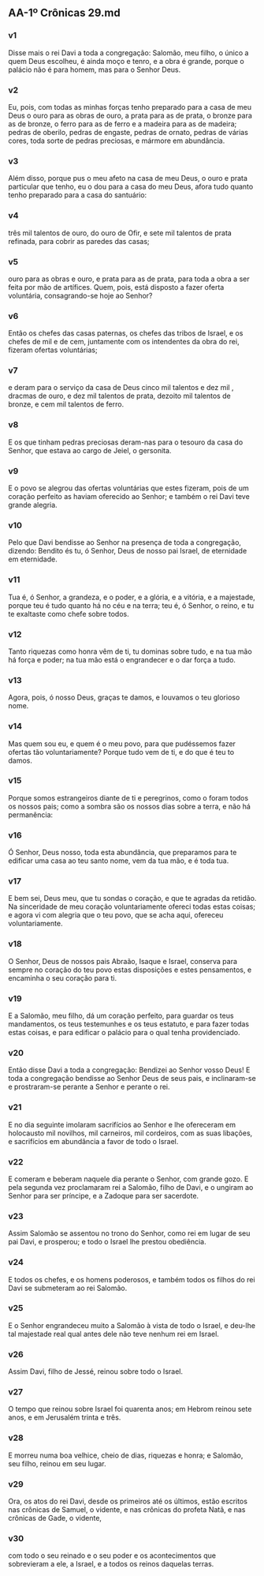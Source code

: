 ## AA-1º Crônicas 29.md
### v1
 Disse mais o rei Davi a toda a congregação: Salomão, meu filho, o único a quem Deus escolheu, é ainda moço e tenro, e a obra é grande, porque o palácio não é para homem, mas para o Senhor Deus.
### v2
 Eu, pois, com todas as minhas forças tenho preparado para a casa de meu Deus o ouro para as obras de ouro, a prata para as de prata, o bronze para as de bronze, o ferro para as de ferro e a madeira para as de madeira; pedras de oberilo, pedras de engaste, pedras de ornato, pedras de várias cores, toda sorte de pedras preciosas, e mármore em abundância.
### v3
 Além disso, porque pus o meu afeto na casa de meu Deus, o ouro e prata particular que tenho, eu o dou para a casa do meu Deus, afora tudo quanto tenho preparado para a casa do santuário:
### v4
 três mil talentos de ouro, do ouro de Ofir, e sete mil talentos de prata refinada, para cobrir as paredes das casas;
### v5
 ouro para as obras e ouro, e prata para as de prata, para toda a obra a ser feita por mão de artífices. Quem, pois, está disposto a fazer oferta voluntária, consagrando-se hoje ao Senhor?
### v6
 Então os chefes das casas paternas, os chefes das tribos de Israel, e os chefes de mil e de cem, juntamente com os intendentes da obra do rei, fizeram ofertas voluntárias;
### v7
 e deram para o serviço da casa de Deus cinco mil talentos e dez mil , dracmas de ouro, e dez mil talentos de prata, dezoito mil talentos de bronze, e cem mil talentos de ferro.
### v8
 E os que tinham pedras preciosas deram-nas para o tesouro da casa do Senhor, que estava ao cargo de Jeiel, o gersonita.
### v9
 E o povo se alegrou das ofertas voluntárias que estes fizeram, pois de um coração perfeito as haviam oferecido ao Senhor; e também o rei Davi teve grande alegria.
### v10
 Pelo que Davi bendisse ao Senhor na presença de toda a congregação, dizendo: Bendito és tu, ó Senhor, Deus de nosso pai Israel, de eternidade em eternidade.
### v11
 Tua é, ó Senhor, a grandeza, e o poder, e a glória, e a vitória, e a majestade, porque teu é tudo quanto há no céu e na terra; teu é, ó Senhor, o reino, e tu te exaltaste como chefe sobre todos.
### v12
 Tanto riquezas como honra vêm de ti, tu dominas sobre tudo, e na tua mão há força e poder; na tua mão está o engrandecer e o dar força a tudo.
### v13
 Agora, pois, ó nosso Deus, graças te damos, e louvamos o teu glorioso nome.
### v14
 Mas quem sou eu, e quem é o meu povo, para que pudéssemos fazer ofertas tão voluntariamente? Porque tudo vem de ti, e do que é teu to damos.
### v15
 Porque somos estrangeiros diante de ti e peregrinos, como o foram todos os nossos pais; como a sombra são os nossos dias sobre a terra, e não há permanência:
### v16
 Ó Senhor, Deus nosso, toda esta abundância, que preparamos para te edificar uma casa ao teu santo nome, vem da tua mão, e é toda tua.
### v17
 E bem sei, Deus meu, que tu sondas o coração, e que te agradas da retidão. Na sinceridade de meu coração voluntariamente ofereci todas estas coisas; e agora vi com alegria que o teu povo, que se acha aqui, ofereceu voluntariamente.
### v18
 O Senhor, Deus de nossos pais Abraão, Isaque e Israel, conserva para sempre no coração do teu povo estas disposições e estes pensamentos, e encaminha o seu coração para ti.
### v19
 E a Salomão, meu filho, dá um coração perfeito, para guardar os teus mandamentos, os teus testemunhes e os teus estatuto, e para fazer todas estas coisas, e para edificar o palácio para o qual tenha providenciado.
### v20
 Então disse Davi a toda a congregação: Bendizei ao Senhor vosso Deus! E toda a congregação bendisse ao Senhor Deus de seus pais, e inclinaram-se e prostraram-se perante a Senhor e perante o rei.
### v21
 E no dia seguinte imolaram sacrifícios ao Senhor e lhe ofereceram em holocausto mil novilhos, mil carneiros, mil cordeiros, com as suas libações, e sacrifícios em abundância a favor de todo o Israel.
### v22
 E comeram e beberam naquele dia perante o Senhor, com grande gozo. E pela segunda vez proclamaram rei a Salomão, filho de Davi, e o ungiram ao Senhor para ser príncipe, e a Zadoque para ser sacerdote.
### v23
 Assim Salomão se assentou no trono do Senhor, como rei em lugar de seu pai Davi, e prosperou; e todo o Israel lhe prestou obediência.
### v24
 E todos os chefes, e os homens poderosos, e também todos os filhos do rei Davi se submeteram ao rei Salomão.
### v25
 E o Senhor engrandeceu muito a Salomão à vista de todo o Israel, e deu-lhe tal majestade real qual antes dele não teve nenhum rei em Israel.
### v26
 Assim Davi, filho de Jessé, reinou sobre todo o Israel.
### v27
 O tempo que reinou sobre Israel foi quarenta anos; em Hebrom reinou sete anos, e em Jerusalém trinta e três.
### v28
 E morreu numa boa velhice, cheio de dias, riquezas e honra; e Salomão, seu filho, reinou em seu lugar.
### v29
 Ora, os atos do rei Davi, desde os primeiros até os últimos, estão escritos nas crônicas de Samuel, o vidente, e nas crônicas do profeta Natã, e nas crônicas de Gade, o vidente,
### v30
 com todo o seu reinado e o seu poder e os acontecimentos que sobrevieram a ele, a Israel, e a todos os reinos daquelas terras.
